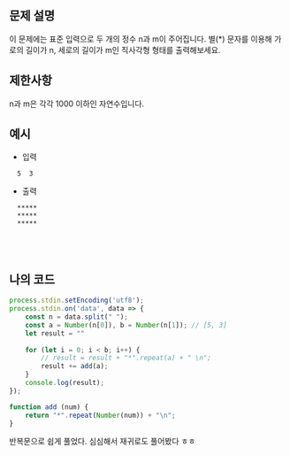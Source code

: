 ## 문제 설명

이 문제에는 표준 입력으로 두 개의 정수 n과 m이 주어집니다.
별(*) 문자를 이용해 가로의 길이가 n, 세로의 길이가 m인 직사각형 형태를 출력해보세요.

## 제한사항

n과 m은 각각 1000 이하인 자연수입니다.

## 예시

* 입력

```
  5  3
```

* 출력

```
  *****
  *****
  *****
```

<br/>
<br/>

## 나의 코드

```js
process.stdin.setEncoding('utf8');
process.stdin.on('data', data => {
    const n = data.split(" ");    
    const a = Number(n[0]), b = Number(n[1]); // [5, 3]
    let result = ""
    
    for (let i = 0; i < b; i++) {
        // result = result + "*".repeat(a) + " \n";
        result += add(a);
    }
    console.log(result);
});

function add (num) {
    return "*".repeat(Number(num)) + "\n";
}
```

반복문으로 쉽게 풀었다. 심심해서 재귀로도 풀어봤다 ㅎㅎ 
